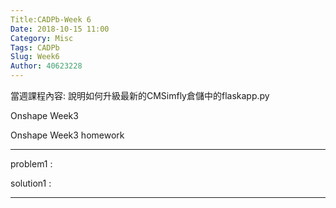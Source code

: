 ```yaml
---
Title:CADPb-Week 6
Date: 2018-10-15 11:00
Category: Misc
Tags: CADPb
Slug: Week6
Author: 40623228
---
```


當週課程內容:
說明如何升級最新的CMSimfly倉儲中的flaskapp.py

Onshape Week3

Onshape Week3  homework
<!-- PELICAN_END_SUMMARY -->


----
problem1 : 

solution1 : 

----





